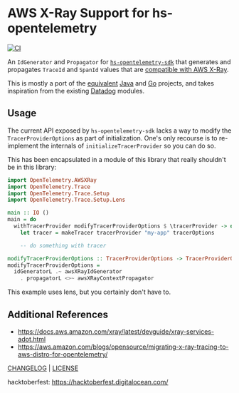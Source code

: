 # AWS X-Ray Support for hs-opentelemetry

<!-- TODO
[![Hackage](https://img.shields.io/hackage/v/hs-opentelemetry-awsxray.svg?style=flat)](https://hackage.haskell.org/package/hs-opentelemetry-awsxray)
[![Stackage Nightly](http://stackage.org/package/hs-opentelemetry-awsxray/badge/nightly)](http://stackage.org/nightly/package/hs-opentelemetry-awsxray)
[![Stackage LTS](http://stackage.org/package/hs-opentelemetry-awsxray/badge/lts)](http://stackage.org/lts/package/hs-opentelemetry-awsxray)
-->

[![CI](https://github.com/freckle/hs-opentelemetry-awsxray/actions/workflows/ci.yml/badge.svg)](https://github.com/freckle/hs-opentelemetry-awsxray/actions/workflows/ci.yml)

An `IdGenerator` and `Propagator` for [`hs-opentelemetry-sdk`][sdk] that
generates and propagates `TraceId` and `SpanId` values that are [compatible with
AWS X-Ray][xray].

[sdk]: https://hackage.haskell.org/package/hs-opentelemetry-sdk
[xray]: https://docs.aws.amazon.com/xray/latest/devguide/xray-api-sendingdata.html#xray-api-traceids

This is mostly a port of the [equivalent][java1] [Java][java2] and [Go][]
projects, and takes inspiration from the existing [Datadog][] modules.

[java1]: https://github.com/open-telemetry/opentelemetry-java-contrib/blob/main/aws-xray/src/main/java/io/opentelemetry/contrib/awsxray/AwsXrayIdGenerator.java
[java2]: https://github.com/open-telemetry/opentelemetry-java-contrib/tree/main/aws-xray-propagator
[go]: https://aws.amazon.com/blogs/opensource/go-support-for-aws-x-ray-now-available-in-aws-distro-for-opentelemetry/
[datadog]: https://github.com/iand675/hs-opentelemetry/tree/main/propagators/datadog

## Usage

The current API exposed by `hs-opentelemetry-sdk` lacks a way to modify the
`TracerProviderOptions` as part of initialization. One's only recourse is to
re-implement the internals of `initializeTracerProvider` so you can do so.

This has been encapsulated in a module of this library that really shouldn't be
in this library:

```hs
import OpenTelemetry.AWSXRay
import OpenTelemetry.Trace
import OpenTelemetry.Trace.Setup
import OpenTelemetry.Trace.Setup.Lens

main :: IO ()
main = do
  withTracerProvider modifyTracerProviderOptions $ \tracerProvider -> do
    let tracer = makeTracer tracerProvider "my-app" tracerOptions

    -- do something with tracer

modifyTracerProviderOptions :: TracerProviderOptions -> TracerProviderOptions
modifyTracerProviderOptions =
  idGeneratorL .~ awsXRayIdGenerator
    . propagatorL <>~ awsXRayContextPropagator
```

This example uses lens, but you certainly don't have to.

## Additional References

- https://docs.aws.amazon.com/xray/latest/devguide/xray-services-adot.html
- https://aws.amazon.com/blogs/opensource/migrating-x-ray-tracing-to-aws-distro-for-opentelemetry/

[CHANGELOG](./CHANGELOG.md) | [LICENSE](./LICENSE)

hacktoberfest: https://hacktoberfest.digitalocean.com/
